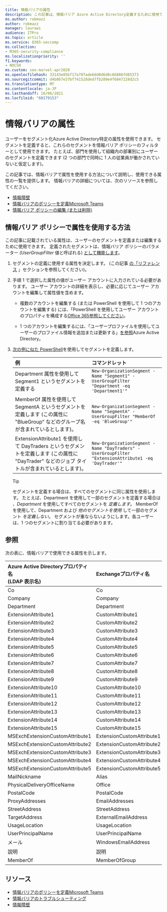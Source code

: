```yaml
---
title: 情報バリアの属性
description: この記事は、情報バリア Azure Active Directory定義するために使用できるユーザー アカウント属性のリファレンスです。
ms.author: robmazz
author: robmazz
manager: laurawi
audience: ITPro
ms.topic: article
ms.service: O365-seccomp
ms.collection:
- M365-security-compliance
ms.localizationpriority: ''
f1.keywords:
- NOCSH
ms.custom: seo-marvel-apr2020
ms.openlocfilehash: 33143e85bf17a707ade6dd0d6d0c66886fd85373
ms.sourcegitcommit: d4b867e37bf741528ded7fb289e4f6847228d2c5
ms.translationtype: MT
ms.contentlocale: ja-JP
ms.lasthandoff: 10/06/2021
ms.locfileid: "60179153"
---
```

# <a name="information-barriers-attributes"></a>情報バリアの属性

ユーザーをセグメント化Azure Active Directory特定の属性を使用できます。 セグメントを定義すると、これらのセグメントを情報バリア ポリシーのフィルターとして使用できます。 たとえば、部門を使用して組織内の部署別にユーザーのセグメントを定義できます (2 つの部門で同時に 1 人の従業員が働かされていないと仮定します)。

この記事では、情報バリアで属性を使用する方法について説明し、使用できる属性の一覧を提供します。 情報バリアの詳細については、次のリソースを参照してください。

- [情報障壁](information-barriers.md)
- [情報バリアのポリシーを定義Microsoft Teams](information-barriers-policies.md)
- [情報バリア ポリシーの編集 (または削除)](information-barriers-edit-segments-policies.md)

## <a name="how-to-use-attributes-in-information-barrier-policies"></a>情報バリア ポリシーで属性を使用する方法

この記事に記載されている属性は、ユーザーのセグメントを定義または編集するために使用できます。 定義されたセグメントは、情報バリア ポリシーのパラメーター *(UserGroupFilter* 値と呼ばれる) [として機能します](information-barriers-policies.md)。

1. セグメントの定義に使用する属性を決定します。 (この記事 [の「リファレンス](#reference) 」セクションを参照してください)。

2. 手順 1 で選択した属性の値がユーザー アカウントに入力されている必要があります。 ユーザー アカウントの詳細を表示し、必要に応じてユーザー アカウントを編集して属性値を含めます。 

    - 複数のアカウントを編集する (または PowerShell を使用して 1 つのアカウントを編集する) には、「PowerShell を使用してユーザー アカウントのプロパティを構成する[Office 365参照してください](../enterprise/configure-user-account-properties-with-microsoft-365-powershell.md)。

    - 1 つのアカウントを編集するには、「ユーザープロファイルを使用してユーザーのプロファイル情報を追加または更新する」[を参照](/azure/active-directory/fundamentals/active-directory-users-profile-azure-portal)Azure Active Directory。

3. [次の例に似た PowerShell](information-barriers-policies.md#define-segments-using-powershell)を使用してセグメントを定義します。

    |**例**|**コマンドレット**|
    |:----------|:---------|
    | Department 属性を使用して Segment1 というセグメントを定義する | `New-OrganizationSegment -Name "Segment1" -UserGroupFilter "Department -eq 'Department1'"` |
    | MemberOf 属性を使用して SegmentA というセグメントを定義します (この属性に "BlueGroup" などのグループ名が含まれているとします)。 | `New-OrganizationSegment -Name "SegmentA" -UserGroupFilter "MemberOf -eq 'BlueGroup'"` |
    | ExtensionAttribute1 を使用して DayTraders というセグメントを定義します (この属性に "DayTrader" などのジョブ タイトルが含まれているとします)。 | `New-OrganizationSegment -Name "DayTraders" -UserGroupFilter "ExtensionAttribute1 -eq 'DayTrader'"` |

    > [!TIP]
    > セグメントを定義する場合は、すべてのセグメントに同じ属性を使用します。 たとえば、Department を使用して一部のセグメントを定義する場合は *、Department* を使用してすべてのセグメントを *定義します*。 MemberOf を使用して、Department および *他のセグメントを使用* して一部のセグメント *を定義しない*。 セグメントが重ならないようにします。各ユーザーは、1 つのセグメントに割り当てる必要があります。

## <a name="reference"></a>参照

次の表に、情報バリアで使用できる属性を示します。

|**Azure Active Directoryプロパティ名 <br/> (LDAP 表示名)**|**Exchangeプロパティ名**|
|:---------------------------------------------------------------|:-------------------------|
| Co | Co |
| Company | Company |
| Department | Department |
| ExtensionAttribute1 | CustomAttribute1 |
| ExtensionAttribute2 | CustomAttribute2 |
| ExtensionAttribute3 | CustomAttribute3 |
| ExtensionAttribute4 | CustomAttribute4 |
| ExtensionAttribute5 | CustomAttribute5 |
| ExtensionAttribute6 | CustomAttribute6 |
| ExtensionAttribute7 | CustomAttribute7 |
| ExtensionAttribute8 | CustomAttribute8 |
| ExtensionAttribute9 | CustomAttribute9 |
| ExtensionAttribute10 | CustomAttribute10 |
| ExtensionAttribute11 | CustomAttribute11 |
| ExtensionAttribute12 | CustomAttribute12 |
| ExtensionAttribute13 | CustomAttribute13 |
| ExtensionAttribute14 | CustomAttribute14 |
| ExtensionAttribute15 | CustomAttribute15 |
| MSExchExtensionCustomAttribute1 | ExtensionCustomAttribute1 |
| MSExchExtensionCustomAttribute2 | ExtensionCustomAttribute2 |
| MSExchExtensionCustomAttribute3 | ExtensionCustomAttribute3 |
| MSExchExtensionCustomAttribute4 | ExtensionCustomAttribute4 |
| MSExchExtensionCustomAttribute5 | ExtensionCustomAttribute5 |
| MailNickname | Alias |
| PhysicalDeliveryOfficeName | Office |
| PostalCode | PostalCode |
| ProxyAddresses | EmailAddresses |
| StreetAddress | StreetAddress |
| TargetAddress | ExternalEmailAddress |
| UsageLocation | UsageLocation |
| UserPrincipalName | UserPrincipalName |
| メール | WindowsEmailAddress |
| 説明 | 説明 |
| MemberOf | MemberOfGroup |

## <a name="resources"></a>リソース

- [情報バリアのポリシーを定義Microsoft Teams](information-barriers-policies.md)
- [情報バリアのトラブルシューティング](/office365/troubleshoot/information-barriers/information-barriers-troubleshooting)
- [情報障壁](information-barriers.md)
